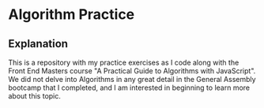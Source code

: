 # Algorithm Practice

## Explanation
This is a repository with my practice exercises as I code along with the Front End Masters course "A Practical Guide to Algorithms with JavaScript". We did not delve into Algorithms in any great detail in the General Assembly bootcamp that I completed, and I am interested in beginning to learn more about this topic.